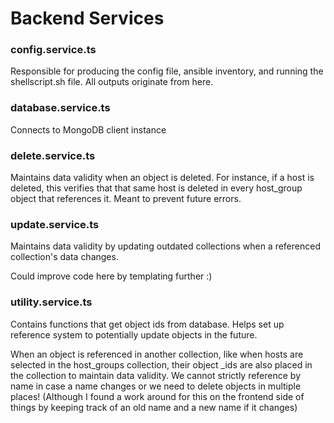 # Backend Services

### config.service.ts
Responsible for producing the config file, ansible inventory, and running the shellscript.sh file. All outputs originate from here.

### database.service.ts
Connects to MongoDB client instance

### delete.service.ts
Maintains data validity when an object is deleted. For instance, if a host is deleted, this verifies that that same host is deleted in every host_group object that references it. Meant to prevent future errors.

### update.service.ts
Maintains data validity by updating outdated collections when a referenced collection's data changes. 

Could improve code here by templating further :)

### utility.service.ts
Contains functions that get object ids from database. Helps set up reference system to potentially update objects in the future. 

When an object is referenced in another collection, like when hosts are selected in the host_groups collection, their object _ids are also placed in the collection to maintain data validity. We cannot strictly reference by name in case a name changes or we need to delete objects in multiple places! (Although I found a work around for this on the frontend side of things by keeping track of an old name and a new name if it changes)

